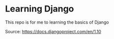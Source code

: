 # Learning Django

This repo is for me to learning the basics of Django

Source: https://docs.djangoproject.com/en/1.10
